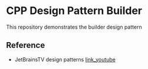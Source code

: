 # CPP Design Pattern Builder

This repository demonstrates the builder design pattern

## Reference

- JetBrainsTV design patterns [link_youtube](https://www.youtube.com/watch?v=j9arNRRoPe8)